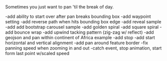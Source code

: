 ##
Sometimes you just want to pan 'til the break of day.  

-add ability to start over after pan breaks bounding box
-add waypoint setting
-add reverse path when hits bounding box edge
-add reveal sample
-add add bootstrap carousel sample
-add golden spiral
-add square spiral
-add bounce wrap
-add upwind tacking pattern (zig-zag w/ reflect)
-add geojson and pan within continent of Africa example
-add stop
-add start horizontal and vertical alignment
-add pan around feature border
-fix panning speed when zooming in and out
	-catch event, stop animation, start form last point w/scaled speed
	
